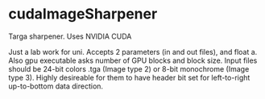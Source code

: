 # cudaImageSharpener
Targa sharpener. Uses NVIDIA CUDA

Just a lab work for uni. Accepts 2 parameters (in and out files), and float a. Also gpu executable asks number of GPU blocks and block size.
Input files should be 24-bit colors .tga (Image type 2) or 8-bit monochrome (Image type 3).
Highly desireable for them to have header bit set for left-to-right up-to-bottom data direction.
